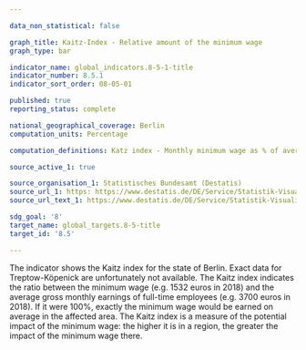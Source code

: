 ```yaml
---

data_non_statistical: false

graph_title: Kaitz-Index - Relative amount of the minimum wage
graph_type: bar

indicator_name: global_indicators.8-5-1-title
indicator_number: 8.5.1
indicator_sort_order: 08-05-01

published: true
reporting_status: complete

national_geographical_coverage: Berlin
computation_units: Percentage

computation_definitions: Katz index - Monthly minimum wage as % of average earnings of full-time employees

source_active_1: true

source_organisation_1: Statistisches Bundesamt (Destatis)
source_url_1: https: https://www.destatis.de/DE/Service/Statistik-Visualisiert/karte-mindestloehne.de
source_url_text_1: https://www.destatis.de/DE/Service/Statistik-Visualisiert/karte-mindestloehne.de

sdg_goal: '8'
target_name: global_targets.8-5-title
target_id: '8.5'

---
```


The indicator shows the Kaitz index for the state of Berlin. Exact data for Treptow-Köpenick are unfortunately not available. The Kaitz index indicates the ratio between the minimum wage (e.g. 1532 euros in 2018) and the average gross monthly earnings of full-time employees (e.g. 3700 euros in 2018). If it were 100%, exactly the minimum wage would be earned on average in the affected area. The Kaitz index is a measure of the potential impact of the minimum wage: the higher it is in a region, the greater the impact of the minimum wage there. 
